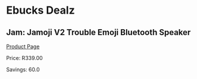 
# Ebucks Dealz
## Jam: Jamoji V2 Trouble Emoji Bluetooth Speaker
[Product Page](https://www.ebucks.com/web/shop/productSelected.do?prodId=560204336&catId=714972993)

Price: R339.00

Savings: 60.0


	